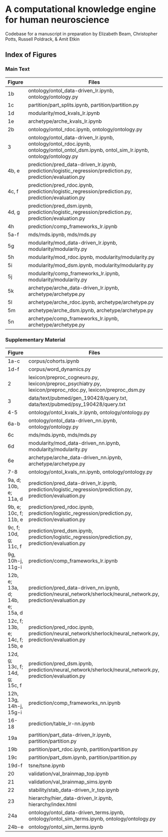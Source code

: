 # A computational knowledge engine for human neuroscience

Codebase for a manuscript in preparation by Elizabeth Beam, Christopher Potts, Russell Poldrack, & Amit Etkin


## Index of Figures

### Main Text

| Figure   | Files                                                                                                                         |
| -------- | ----------------------------------------------------------------------------------------------------------------------------- |
| 1b       | ontology/ontol\_data-driven\_lr.ipynb, ontology/ontology.py                                                                   |
| 1c       | partition/part\_splits.ipynb, partition/partition.py                                                                          |
| 1d       | modularity/mod\_kvals\_lr.ipynb                                                                                               |
| 1e       | archetype/arche\_kvals\_lr.ipynb                                                                                              |
| 2b       | ontology/ontol\_rdoc.ipynb, ontology/ontology.py                                                                              |
| 3        | ontology/ontol\_data-driven\_lr.ipynb, ontology/ontol\_rdoc.ipynb, ontology/ontol\_ontol_dsm.ipynb, ontol\_sim\_lr.ipynb, ontology/ontology.py |
| 4b, e    | prediction/pred\_data-driven_lr.ipynb, prediction/logistic\_regression/prediction.py, prediction/evaluation.py                |
| 4c, f    | prediction/pred\_rdoc.ipynb, prediction/logistic\_regression/prediction.py, prediction/evaluation.py                          |
| 4d, g    | prediction/pred\_dsm.ipynb, prediction/logistic\_regression/prediction.py, prediction/evaluation.py                           |
| 4h       | prediction/comp\_frameworks\_lr.ipynb                                                                                         |
| 5a-f     | mds/mds.ipynb, mds/mds.py                                                                                                     |
| 5g       | modularity/mod\_data-driven\_lr.ipynb, modularity/modularity.py                                                               |
| 5h       | modularity/mod\_rdoc.ipynb, modularity/modularity.py                                                                          |
| 5i       | modularity/mod\_dsm.ipynb, modularity/modularity.py                                                                           |
| 5j       | modularity/comp\_frameworks\_lr.ipynb, modularity/modularity.py                                                               |
| 5k       | archetype/arche\_data-driven\_lr.ipynb, archetype/archetype.py                                                                |
| 5l       | archetype/arche\_rdoc.ipynb, archetype/archetype.py                                                                           |
| 5m       | archetype/arche\_dsm.ipynb, archetype/archetype.py                                                                            |
| 5n       | archetype/comp\_frameworks\_lr.ipynb, archetype/archetype.py                                                                  |

### Supplementary Material

| Figure   | Files                                                                                                                         |
| -------- | ----------------------------------------------------------------------------------------------------------------------------- |
| 1a-c     | corpus/cohorts.ipynb                                                                                                          |
| 1d-f     | corpus/word\_dynamics.py                                                                                                      |
| 2        | lexicon/preproc\_cogneuro.py, lexicon/preproc\_psychiatry.py, lexicon/preproc\_rdoc.py, lexicon/preproc\_dsm.py               |
| 3        | data/text/pubmed/gen\_190428/query.txt, data/text/pubmed/psy\_190428/query.txt                                                |
| 4-5      | ontology/ontol\_kvals\_lr.ipynb, ontology/ontology.py                                                                         |
| 6a-b     | ontology/ontol\_data-driven\_nn.ipynb, ontology/ontology.py                                                                   |
| 6c       | mds/mds.ipynb, mds/mds.py                                                                                                     |
| 6d       | modularity/mod\_data-driven\_nn.ipynb, modularity/modularity.py                                                               |
| 6e       | archetype/arche\_data-driven\_nn.ipynb, archetype/archetype.py                                                                |
| 7-8      | ontology/ontol\_kvals\_nn.ipynb, ontology/ontology.py                                                                         |
| 9a, d; 10b, e; 11a, d | prediction/pred\_data-driven_lr.ipynb, prediction/logistic\_regression/prediction.py, prediction/evaluation.py   |
| 9b, e; 10c, f; 11b, e | prediction/pred\_rdoc.ipynb, prediction/logistic\_regression/prediction.py, prediction/evaluation.py             |
| 9c, f; 10d, g; 11c, f | prediction/pred\_dsm.ipynb, prediction/logistic\_regression/prediction.py, prediction/evaluation.py              |
| 9g, 10h-j, 11g-i | prediction/comp\_frameworks\_lr.ipynb                                                                                 |
| 12b, e; 13a, d; 14b, e; 15a, d | prediction/pred\_data-driven_nn.ipynb, prediction/neural\_network/sherlock/neural\_network.py, prediction/evaluation.py |
| 12c, f; 13b, e; 14c, f; 15b, e | prediction/pred\_rdoc.ipynb, prediction/neural\_network/sherlock/neural\_network.py, prediction/evaluation.py |
| 12d, g; 13c, f; 14d, g; 15c, f | prediction/pred\_dsm.ipynb, prediction/neural\_network/sherlock/neural\_network.py, prediction/evaluation.py |
| 12h, 13g, 14h-j, 15g-i | prediction/comp\_frameworks\_nn.ipynb                                                                           |
| 16-18    | prediction/table\_lr-nn.ipynb                                                                                                 |
| 19a      | partition/part\_data-driven\_lr.ipynb, partition/partition.py                                                                 |
| 19b      | partition/part\_rdoc.ipynb, partition/partition.py                                                                            |
| 19c      | partition/part\_dsm.ipynb, partition/partition.py                                                                             |
| 19d-f    | tsne/tsne.ipynb                                                                                                               |
| 20       | validation/val_brainmap_top.ipynb                                                                                             |
| 21       | validation/val_brainmap_sims.ipynb                                                                                            |
| 22       | stability/stab_data-driven_lr_top.ipynb                                                                                       |
| 23       | hierarchy/hier_data-driven_lr.ipynb, hierarchy/index.html                                                                     |
| 24a      | ontology/ontol_data-driven_terms.ipynb, ontology/ontol_sim_terms.ipynb, ontology/ontology.py                                  |
| 24b-e    | ontology/ontol_sim_terms.ipynb                                                                                                |
